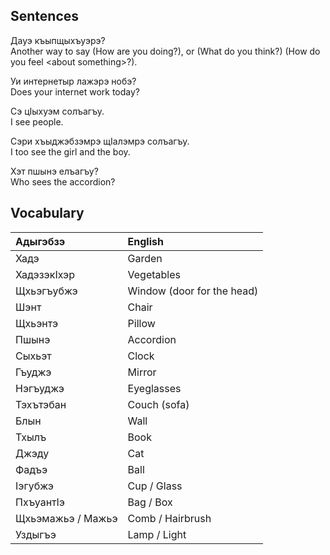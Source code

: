 ## Sentences

Дауэ къыпщыхъуэрэ?  
Another way to say (How are you doing?), or (What do you think?) (How do you feel \<about something\>?).

Уи интернетыр лажэрэ нобэ?  
Does your internet work today?

Сэ цIыхуэм солъагъу.  
I see people.

Сэри хъыджэбзэмрэ щIалэмрэ солъагъу.  
I too see the girl and the boy.

Хэт пшынэ елъагъу?  
Who sees the accordion?
## Vocabulary
| Адыгэбзэ          | English                    |
| :---------------- | :------------------------- |
| Хадэ              | Garden                     |
| ХадэзэкIхэр       | Vegetables                 |
| Щхьэгъубжэ        | Window (door for the head) |
| Шэнт              | Chair                      |
| Щхьэнтэ           | Pillow                     |
| Пшынэ             | Accordion                  |
| Сыхьэт            | Clock                      |
| Гъуджэ            | Mirror                     |
| Нэгъуджэ          | Eyeglasses                 |
| Тэхътэбан         | Couch (sofa)               |
| Блын              | Wall                       |
| Тхылъ             | Book                       |
| Джэду             | Cat                        |
| Фадъэ             | Ball                       |
| Iэгубжэ           | Cup / Glass                |
| ПхъуантIэ         | Bag / Box                  |
| Щхьэмажьэ / Мажьэ | Comb / Hairbrush           |
| Уздыгъэ           | Lamp / Light               |

